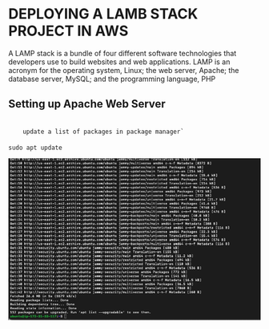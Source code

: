 # DEPLOYING A LAMB STACK PROJECT IN AWS

A LAMP stack is a bundle of four different software technologies that developers use to build websites and web applications. LAMP is an acronym for the operating system, Linux; the web server, Apache; the database server, MySQL; and the programming language, PHP

## Setting up Apache Web Server

```

    update a list of packages in package manager`

sudo apt update

```

![sudo apt upgrade](./images/sudo%20apt%20update.png)



